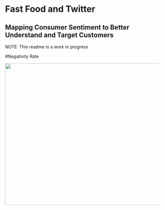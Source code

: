 # Fast Food and Twitter
## Mapping Consumer Sentiment to Better Understand and Target Customers

NOTE: This readme is a work in progress 

#Negativity Rate

<p align="left">
  <img src="https://github.com/slevin886/twitter_fast_food_analysis/blob/master/images/negrate2.png" height="460" width="1000">
</p>
